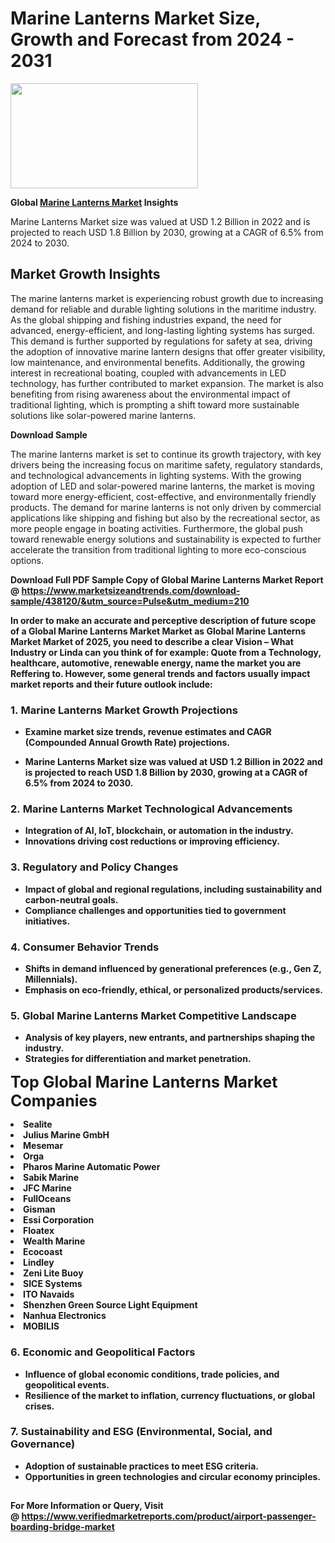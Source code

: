 <H1>Marine Lanterns Market Size, Growth and Forecast from 2024 - 2031</H1><img class="aligncenter size-medium wp-image-584254" src="https://thirdeyenews.in/wp-content/uploads/2024/09/Global-Market-Research-300x168.jpeg" alt="" width="300" height="168" /><p><strong>Global&nbsp;<a href="https://www.marketsizeandtrends.com/download-sample/438120/&amp;utm_source=Pulse&amp;utm_medium=210">Marine Lanterns Market</a> Insights</strong></p><p>Marine Lanterns Market size was valued at USD 1.2 Billion in 2022 and is projected to reach USD 1.8 Billion by 2030, growing at a CAGR of 6.5% from 2024 to 2030.</p><p><h2>Market Growth Insights</h2> <p>The marine lanterns market is experiencing robust growth due to increasing demand for reliable and durable lighting solutions in the maritime industry. As the global shipping and fishing industries expand, the need for advanced, energy-efficient, and long-lasting lighting systems has surged. This demand is further supported by regulations for safety at sea, driving the adoption of innovative marine lantern designs that offer greater visibility, low maintenance, and environmental benefits. Additionally, the growing interest in recreational boating, coupled with advancements in LED technology, has further contributed to market expansion. The market is also benefiting from rising awareness about the environmental impact of traditional lighting, which is prompting a shift toward more sustainable solutions like solar-powered marine lanterns.</p> <p><strong>Download Sample</strong></p> <p>The marine lanterns market is set to continue its growth trajectory, with key drivers being the increasing focus on maritime safety, regulatory standards, and technological advancements in lighting systems. With the growing adoption of LED and solar-powered marine lanterns, the market is moving toward more energy-efficient, cost-effective, and environmentally friendly products. The demand for marine lanterns is not only driven by commercial applications like shipping and fishing but also by the recreational sector, as more people engage in boating activities. Furthermore, the global push toward renewable energy solutions and sustainability is expected to further accelerate the transition from traditional lighting to more eco-conscious options.</p> <p><strong></p><p><span class=""><strong>Download Full PDF Sample Copy of Global Marine Lanterns Market Report</strong> @ <a href="https://www.marketsizeandtrends.com/download-sample/438120/&amp;utm_source=Pulse&amp;utm_medium=210" target="_blank">https://www.marketsizeandtrends.com/download-sample/438120/&amp;utm_source=Pulse&amp;utm_medium=210</a></span></p><p>In order to make an accurate and perceptive description of future scope of a Global&nbsp;Marine Lanterns Market Market as Global&nbsp;Marine Lanterns Market Market of 2025, you need to describe a clear Vision &ndash; What Industry or Linda can you think of for example: Quote from a Technology, healthcare, automotive, renewable energy, name the market you are Reffering to. However, some general trends and factors usually impact market reports and their future outlook include:</p><h3>1.&nbsp;<strong>Marine Lanterns Market Growth Projections</strong></h3><ul><li>Examine market size trends, revenue estimates and CAGR (Compounded Annual Growth Rate) projections.</li><li><p>Marine Lanterns Market size was valued at USD 1.2 Billion in 2022 and is projected to reach USD 1.8 Billion by 2030, growing at a CAGR of 6.5% from 2024 to 2030.</p></li></ul><h3>2.&nbsp;<strong>Marine Lanterns Market Technological Advancements</strong></h3><ul><li>Integration of AI, IoT, blockchain, or automation in the industry.</li><li>Innovations driving cost reductions or improving efficiency.</li></ul><h3>3.&nbsp;<strong>Regulatory and Policy Changes</strong></h3><ul><li>Impact of global and regional regulations, including sustainability and carbon-neutral goals.</li><li>Compliance challenges and opportunities tied to government initiatives.</li></ul><h3>4.&nbsp;<strong>Consumer Behavior Trends</strong></h3><ul><li>Shifts in demand influenced by generational preferences (e.g., Gen Z, Millennials).</li><li>Emphasis on eco-friendly, ethical, or personalized products/services.</li></ul><h3>5.&nbsp;<strong>Global Marine Lanterns Market Competitive Landscape</strong></h3><ul><li>Analysis of key players, new entrants, and partnerships shaping the industry.</li><li>Strategies for differentiation and market penetration.</li></ul><p data-pm-slice="1 1 []"><span style="color: inherit; font-family: inherit; font-size: 25px;">Top Global Marine Lanterns Market Companies</span></p><div class="" data-test-id=""><p><li>Sealite</li><li> Julius Marine GmbH</li><li> Mesemar</li><li> Orga</li><li> Pharos Marine Automatic Power</li><li> Sabik Marine</li><li> JFC Marine</li><li> FullOceans</li><li> Gisman</li><li> Essi Corporation</li><li> Floatex</li><li> Wealth Marine</li><li> Ecocoast</li><li> Lindley</li><li> Zeni Lite Buoy</li><li> SICE Systems</li><li> ITO Navaids</li><li> Shenzhen Green Source Light Equipment</li><li> Nanhua Electronics</li><li> MOBILIS</li></p></div><h3>6.&nbsp;<strong>Economic and Geopolitical Factors</strong></h3><ul><li>Influence of global economic conditions, trade policies, and geopolitical events.</li><li>Resilience of the market to inflation, currency fluctuations, or global crises.</li></ul><h3>7.&nbsp;<strong>Sustainability and ESG (Environmental, Social, and Governance)</strong></h3><ul><li>Adoption of sustainable practices to meet ESG criteria.</li><li>Opportunities in green technologies and circular economy principles.</li></ul><h2><strong style="font-size: 14px;">For More Information or Query, Visit @&nbsp;</strong><a style="background-color: #ffffff; font-size: 14px;" href="https://www.marketsizeandtrends.com/report/marine-lanterns-market/" target="_blank">https://www.verifiedmarketreports.com/product/airport-passenger-boarding-bridge-market</a></h2>
